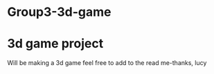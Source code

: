 # Group3-3d-game
<h1>3d game project </h1>
Will be making a 3d game feel free to add to the read me-thanks, lucy
